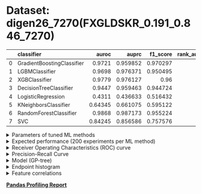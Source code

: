 # Dataset: digen26_7270(FXGLDSKR_0.191_0.846_7270)

|    | classifier                 |   auroc |    auprc |   f1_score |   rank_auroc |   rank_auprc |   rank_f1 |
|---:|:---------------------------|--------:|---------:|-----------:|-------------:|-------------:|----------:|
|  0 | GradientBoostingClassifier | 0.9721  | 0.959852 |   0.970297 |            3 |            4 |         1 |
|  1 | LGBMClassifier             | 0.9698  | 0.976371 |   0.950495 |            4 |            2 |         4 |
|  2 | XGBClassifier              | 0.9779  | 0.976127 |   0.96     |            2 |            2 |         2 |
|  3 | DecisionTreeClassifier     | 0.9447  | 0.959463 |   0.944724 |            5 |            5 |         5 |
|  4 | LogisticRegression         | 0.4311  | 0.436633 |   0.516432 |            8 |            8 |         8 |
|  5 | KNeighborsClassifier       | 0.64345 | 0.661075 |   0.595122 |            7 |            7 |         7 |
|  6 | RandomForestClassifier     | 0.9868  | 0.987173 |   0.955224 |            1 |            1 |         3 |
|  7 | SVC                        | 0.84245 | 0.856586 |   0.757576 |            6 |            6 |         6 |


<details>
<summary>Parameters of tuned ML methods</summary>


```
GradientBoostingClassifier(learning_rate=0.02940802864406496, max_depth=10,
                           min_samples_leaf=4, n_iter_no_change=3,
                           random_state=7270, tol=1e-07,
                           validation_fraction=0.01)
LGBMClassifier(deterministic=True, force_row_wise=True, max_depth=10,
               metric='binary_logloss', n_estimators=94, n_jobs=1,
               num_leaves=1024, objective='binary', random_state=7270)
XGBClassifier(alpha=0.002671833586511505, base_score=0.5, booster='gbtree',
              colsample_bylevel=1, colsample_bynode=1, colsample_bytree=1,
              eta=0.21726614506468914, eval_metric='logloss',
              gamma=0.30000000000000004, gpu_id=-1, importance_type='gain',
              interaction_constraints='', learning_rate=0.217266142,
              max_delta_step=0, max_depth=6, min_child_weight=1, missing=nan,
              monotone_constraints='()', n_estimators=58, n_jobs=1, nthread=1,
              num_parallel_tree=1, random_state=7270, reg_alpha=0.00267183362,
              reg_lambda=0.008714476480405672, scale_pos_weight=1, subsample=1,
              tree_method='exact', use_label_encoder=False,
              validate_parameters=1, ...)
DecisionTreeClassifier(max_depth=8, min_samples_split=6, random_state=7270)
LogisticRegression(C=61.28158153371092, dual=True, random_state=7270,
                   solver='liblinear')
KNeighborsClassifier(metric='euclidean', n_neighbors=32, p=4)
RandomForestClassifier(max_depth=8, max_features=None, min_samples_leaf=2,
                       min_samples_split=4, n_estimators=97, random_state=7270)
SVC(C=55753.94600888312, class_weight='balanced', coef0=6.2, gamma='auto',
    kernel='poly', probability=True, random_state=7270,
    tol=0.0015945931261423405)
```

</details>

<details>
<summary>Expected performance (200 experiments per ML method)</summary>
<img src='digen26_7270-box.svg' width=40% />
</details>

<details>
<summary>Receiver Operating Characteristics (ROC) curve</summary>
<img src='digen26_7270-roc.svg' width=40% />
</details>

<details>
<summary>Precision-Recall Curve</summary>
<img src='digen26_7270-prc.svg' width=40% />
</details>

<details>
<summary>Model (GP-tree)</summary>
<img src='digen26_7270-model.svg' height=10% />
</details>

<details>
<summary>Endpoint histogram</summary>
<img src='digen26_7270-endpoint.svg' width=40% />
</details>

<details>
<summary>Feature correlations</summary>
<img src='digen26_7270-corr.svg' width=40% />
</details>

[**Pandas Profiling Report**](https://github.io/athril/digen-test/docs/profile/digen26_7270.html)